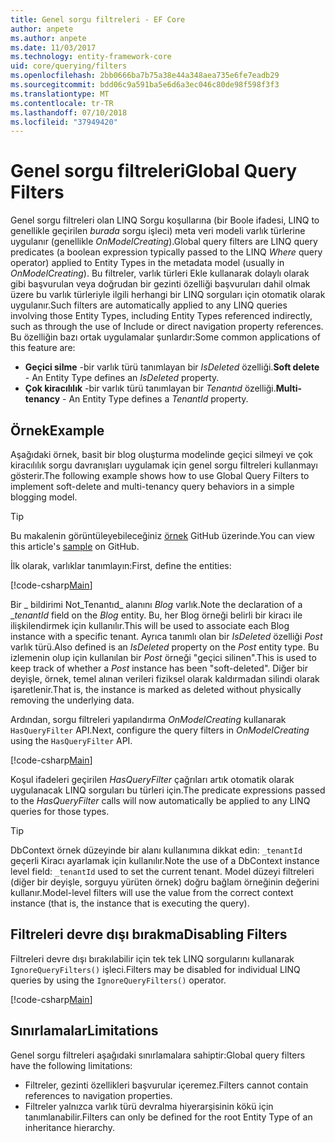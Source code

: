 ```yaml
---
title: Genel sorgu filtreleri - EF Core
author: anpete
ms.author: anpete
ms.date: 11/03/2017
ms.technology: entity-framework-core
uid: core/querying/filters
ms.openlocfilehash: 2bb0666ba7b75a38e44a348aea735e6fe7eadb29
ms.sourcegitcommit: bdd06c9a591ba5e6d6a3ec046c80de98f598f3f3
ms.translationtype: MT
ms.contentlocale: tr-TR
ms.lasthandoff: 07/10/2018
ms.locfileid: "37949420"
---
```

# <a name="global-query-filters"></a><span data-ttu-id="eb848-102">Genel sorgu filtreleri</span><span class="sxs-lookup"><span data-stu-id="eb848-102">Global Query Filters</span></span>

<span data-ttu-id="eb848-103">Genel sorgu filtreleri olan LINQ Sorgu koşullarına (bir Boole ifadesi, LINQ to genellikle geçirilen *burada* sorgu işleci) meta veri modeli varlık türlerine uygulanır (genellikle *OnModelCreating*).</span><span class="sxs-lookup"><span data-stu-id="eb848-103">Global query filters are LINQ query predicates (a boolean expression typically passed to the LINQ *Where* query operator) applied to Entity Types in the metadata model (usually in *OnModelCreating*).</span></span> <span data-ttu-id="eb848-104">Bu filtreler, varlık türleri Ekle kullanarak dolaylı olarak gibi başvurulan veya doğrudan bir gezinti özelliği başvuruları dahil olmak üzere bu varlık türleriyle ilgili herhangi bir LINQ sorguları için otomatik olarak uygulanır.</span><span class="sxs-lookup"><span data-stu-id="eb848-104">Such filters are automatically applied to any LINQ queries involving those Entity Types, including Entity Types referenced indirectly, such as through the use of Include or direct navigation property references.</span></span> <span data-ttu-id="eb848-105">Bu özelliğin bazı ortak uygulamalar şunlardır:</span><span class="sxs-lookup"><span data-stu-id="eb848-105">Some common applications of this feature are:</span></span>

* <span data-ttu-id="eb848-106">**Geçici silme** -bir varlık türü tanımlayan bir *IsDeleted* özelliği.</span><span class="sxs-lookup"><span data-stu-id="eb848-106">**Soft delete** - An Entity Type defines an *IsDeleted* property.</span></span>
* <span data-ttu-id="eb848-107">**Çok kiracılılık** -bir varlık türü tanımlayan bir *Tenantıd* özelliği.</span><span class="sxs-lookup"><span data-stu-id="eb848-107">**Multi-tenancy** - An Entity Type defines a *TenantId* property.</span></span>

## <a name="example"></a><span data-ttu-id="eb848-108">Örnek</span><span class="sxs-lookup"><span data-stu-id="eb848-108">Example</span></span>

<span data-ttu-id="eb848-109">Aşağıdaki örnek, basit bir blog oluşturma modelinde geçici silmeyi ve çok kiracılılık sorgu davranışları uygulamak için genel sorgu filtreleri kullanmayı gösterir.</span><span class="sxs-lookup"><span data-stu-id="eb848-109">The following example shows how to use Global Query Filters to implement soft-delete and multi-tenancy query behaviors in a simple blogging model.</span></span>

> [!TIP]
> <span data-ttu-id="eb848-110">Bu makalenin görüntüleyebileceğiniz [örnek](https://github.com/aspnet/EntityFrameworkCore/tree/dev/samples/QueryFilters) GitHub üzerinde.</span><span class="sxs-lookup"><span data-stu-id="eb848-110">You can view this article's [sample](https://github.com/aspnet/EntityFrameworkCore/tree/dev/samples/QueryFilters) on GitHub.</span></span>

<span data-ttu-id="eb848-111">İlk olarak, varlıklar tanımlayın:</span><span class="sxs-lookup"><span data-stu-id="eb848-111">First, define the entities:</span></span>

[!code-csharp[Main](../../../efcore-repo/samples/QueryFilters/Program.cs#Entities)]

<span data-ttu-id="eb848-112">Bir _ bildirimi Not_Tenantıd_ alanını _Blog_ varlık.</span><span class="sxs-lookup"><span data-stu-id="eb848-112">Note the declaration of a __tenantId_ field on the _Blog_ entity.</span></span> <span data-ttu-id="eb848-113">Bu, her Blog örneği belirli bir kiracı ile ilişkilendirmek için kullanılır.</span><span class="sxs-lookup"><span data-stu-id="eb848-113">This will be used to associate each Blog instance with a specific tenant.</span></span> <span data-ttu-id="eb848-114">Ayrıca tanımlı olan bir _IsDeleted_ özelliği _Post_ varlık türü.</span><span class="sxs-lookup"><span data-stu-id="eb848-114">Also defined is an _IsDeleted_ property on the _Post_ entity type.</span></span> <span data-ttu-id="eb848-115">Bu izlemenin olup için kullanılan bir _Post_ örneği "geçici silinen".</span><span class="sxs-lookup"><span data-stu-id="eb848-115">This is used to keep track of whether a _Post_ instance has been "soft-deleted".</span></span> <span data-ttu-id="eb848-116">Diğer bir deyişle, örnek, temel alınan verileri fiziksel olarak kaldırmadan silindi olarak işaretlenir.</span><span class="sxs-lookup"><span data-stu-id="eb848-116">That is, the instance is marked as deleted without physically removing the underlying data.</span></span>

<span data-ttu-id="eb848-117">Ardından, sorgu filtreleri yapılandırma _OnModelCreating_ kullanarak ```HasQueryFilter``` API.</span><span class="sxs-lookup"><span data-stu-id="eb848-117">Next, configure the query filters in _OnModelCreating_ using the ```HasQueryFilter``` API.</span></span>

[!code-csharp[Main](../../../efcore-repo/samples/QueryFilters/Program.cs#Configuration)]

<span data-ttu-id="eb848-118">Koşul ifadeleri geçirilen _HasQueryFilter_ çağrıları artık otomatik olarak uygulanacak LINQ sorguları bu türleri için.</span><span class="sxs-lookup"><span data-stu-id="eb848-118">The predicate expressions passed to the _HasQueryFilter_ calls will now automatically be applied to any LINQ queries for those types.</span></span>

> [!TIP]
> <span data-ttu-id="eb848-119">DbContext örnek düzeyinde bir alanı kullanımına dikkat edin: ```_tenantId``` geçerli Kiracı ayarlamak için kullanılır.</span><span class="sxs-lookup"><span data-stu-id="eb848-119">Note the use of a DbContext instance level field: ```_tenantId``` used to set the current tenant.</span></span> <span data-ttu-id="eb848-120">Model düzeyi filtreleri (diğer bir deyişle, sorguyu yürüten örnek) doğru bağlam örneğinin değerini kullanır.</span><span class="sxs-lookup"><span data-stu-id="eb848-120">Model-level filters will use the value from the correct context instance (that is, the instance that is executing the query).</span></span>

## <a name="disabling-filters"></a><span data-ttu-id="eb848-121">Filtreleri devre dışı bırakma</span><span class="sxs-lookup"><span data-stu-id="eb848-121">Disabling Filters</span></span>

<span data-ttu-id="eb848-122">Filtreleri devre dışı bırakılabilir için tek tek LINQ sorgularını kullanarak ```IgnoreQueryFilters()``` işleci.</span><span class="sxs-lookup"><span data-stu-id="eb848-122">Filters may be disabled for individual LINQ queries by using the ```IgnoreQueryFilters()``` operator.</span></span>

[!code-csharp[Main](../../../efcore-repo/samples/QueryFilters/Program.cs#IgnoreFilters)]

## <a name="limitations"></a><span data-ttu-id="eb848-123">Sınırlamalar</span><span class="sxs-lookup"><span data-stu-id="eb848-123">Limitations</span></span>

<span data-ttu-id="eb848-124">Genel sorgu filtreleri aşağıdaki sınırlamalara sahiptir:</span><span class="sxs-lookup"><span data-stu-id="eb848-124">Global query filters have the following limitations:</span></span>

* <span data-ttu-id="eb848-125">Filtreler, gezinti özellikleri başvurular içeremez.</span><span class="sxs-lookup"><span data-stu-id="eb848-125">Filters cannot contain references to navigation properties.</span></span>
* <span data-ttu-id="eb848-126">Filtreler yalnızca varlık türü devralma hiyerarşisinin kökü için tanımlanabilir.</span><span class="sxs-lookup"><span data-stu-id="eb848-126">Filters can only be defined for the root Entity Type of an inheritance hierarchy.</span></span>
